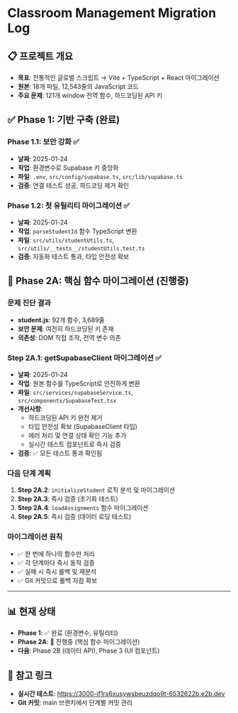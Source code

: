 # Classroom Management Migration Log

## 📋 프로젝트 개요
- **목표**: 전통적인 글로벌 스크립트 → Vite + TypeScript + React 마이그레이션
- **원본**: 18개 파일, 12,543줄의 JavaScript 코드
- **주요 문제**: 121개 window 전역 함수, 하드코딩된 API 키

## ✅ Phase 1: 기반 구축 (완료)

### Phase 1.1: 보안 강화 ✅
- **날짜**: 2025-01-24
- **작업**: 환경변수로 Supabase 키 중앙화
- **파일**: `.env`, `src/config/supabase.ts`, `src/lib/supabase.ts`
- **검증**: 연결 테스트 성공, 하드코딩 제거 확인

### Phase 1.2: 첫 유틸리티 마이그레이션 ✅
- **날짜**: 2025-01-24  
- **작업**: `parseStudentId` 함수 TypeScript 변환
- **파일**: `src/utils/studentUtils.ts`, `src/utils/__tests__/studentUtils.test.ts`
- **검증**: 자동화 테스트 통과, 타입 안전성 확보

## 🔄 Phase 2A: 핵심 함수 마이그레이션 (진행중)

### 문제 진단 결과
- **student.js**: 92개 함수, 3,689줄
- **보안 문제**: 여전히 하드코딩된 키 존재
- **의존성**: DOM 직접 조작, 전역 변수 의존

### Step 2A.1: getSupabaseClient 마이그레이션 ✅
- **날짜**: 2025-01-24
- **작업**: 원본 함수를 TypeScript로 안전하게 변환
- **파일**: `src/services/supabaseService.ts`, `src/components/SupabaseTest.tsx`
- **개선사항**:
  - 하드코딩된 API 키 완전 제거
  - 타입 안전성 확보 (SupabaseClient 타입)
  - 에러 처리 및 연결 상태 확인 기능 추가
  - 실시간 테스트 컴포넌트로 즉시 검증
- **검증**: ✅ 모든 테스트 통과 확인됨

### 다음 단계 계획
1. **Step 2A.2**: `initializeStudent` 로직 분석 및 마이그레이션
2. **Step 2A.3**: 즉시 검증 (초기화 테스트)
3. **Step 2A.4**: `loadAssignments` 함수 마이그레이션
4. **Step 2A.5**: 즉시 검증 (데이터 로딩 테스트)

### 마이그레이션 원칙
- ✅ 한 번에 하나의 함수만 처리
- ✅ 각 단계마다 즉시 동작 검증
- ✅ 실패 시 즉시 롤백 및 재분석
- ✅ Git 커밋으로 롤백 지점 확보

---

## 📊 현재 상태
- **Phase 1**: ✅ 완료 (환경변수, 유틸리티)
- **Phase 2A**: 🔄 진행중 (핵심 함수 마이그레이션)
- **다음**: Phase 2B (데이터 API), Phase 3 (UI 컴포넌트)

## 🔗 참고 링크
- **실시간 테스트**: https://3000-if1rs6xusywsbeuzdqo9t-6532622b.e2b.dev
- **Git 커밋**: main 브랜치에서 단계별 커밋 관리